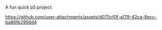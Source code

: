 A fun quick p5 project. 


https://github.com/user-attachments/assets/d070cf0f-a179-42ca-8ecc-ba86fb2956d4


